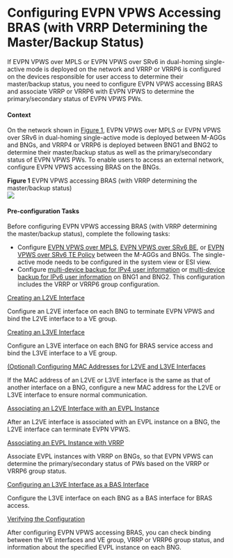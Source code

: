 Configuring EVPN VPWS Accessing BRAS (with VRRP Determining the Master/Backup Status)
=====================================================================================

If EVPN VPWS over MPLS or EVPN VPWS over SRv6 in dual-homing single-active mode is deployed on the network and VRRP or VRRP6 is configured on the devices responsible for user access to determine their master/backup status, you need to configure EVPN VPWS accessing BRAS and associate VRRP or VRRP6 with EVPN VPWS to determine the primary/secondary status of EVPN VPWS PWs.

#### Context

On the network shown in [Figure 1](#EN-US_TASK_0314538223__fig1291715401904), EVPN VPWS over MPLS or EVPN VPWS over SRv6 in dual-homing single-active mode is deployed between M-AGGs and BNGs, and VRRP4 or VRRP6 is deployed between BNG1 and BNG2 to determine their master/backup status as well as the primary/secondary status of EVPN VPWS PWs. To enable users to access an external network, configure EVPN VPWS accessing BRAS on the BNGs.

**Figure 1** EVPN VPWS accessing BRAS (with VRRP determining the master/backup status)  
![](figure/en-us_image_0314591195.png)

#### Pre-configuration Tasks

Before configuring EVPN VPWS accessing BRAS (with VRRP determining the master/backup status), complete the following tasks:

* Configure [EVPN VPWS over MPLS](dc_vrp_evpn_cfg_0020.html), [EVPN VPWS over SRv6 BE](dc_vrp_srv6_cfg_all_0021_copy.html), or [EVPN VPWS over SRv6 TE Policy](dc_vrp_cfg_evpn-vpws_over_srv6-te_policy_copy.html) between the M-AGGs and BNGs. The single-active mode needs to be configured in the system view or ESI view.
* Configure [multi-device backup for IPv4 user information](../ne/dc_ne_cfg_rui_0004.html) or [multi-device backup for IPv6 user information](../ne/dc_ne_cfg_rui_0020.html) on BNG1 and BNG2. This configuration includes the VRRP or VRRP6 group configuration.


[Creating an L2VE Interface](../../../../software/nev8r10_vrpv8r16/user/vrp/dc_vrp_evpn_cfg_vpws-bras6_vrrp2.html)

Configure an L2VE interface on each BNG to terminate EVPN VPWS and bind the L2VE interface to a VE group.

[Creating an L3VE Interface](../../../../software/nev8r10_vrpv8r16/user/vrp/dc_vrp_evpn_cfg_vpws-bras6_vrrp3.html)

Configure an L3VE interface on each BNG for BRAS service access and bind the L3VE interface to a VE group.

[(Optional) Configuring MAC Addresses for L2VE and L3VE Interfaces](../../../../software/nev8r10_vrpv8r16/user/vrp/dc_vrp_evpn_cfg_vpws-bras6_vrrp4.html)

If the MAC address of an L2VE or L3VE interface is the same as that of another interface on a BNG, configure a new MAC address for the L2VE or L3VE interface to ensure normal communication.

[Associating an L2VE Interface with an EVPL Instance](../../../../software/nev8r10_vrpv8r16/user/vrp/dc_vrp_evpn_cfg_vpws-bras6_vrrp5.html)

After an L2VE interface is associated with an EVPL instance on a BNG, the L2VE interface can terminate EVPN VPWS.

[Associating an EVPL Instance with VRRP](../../../../software/nev8r10_vrpv8r16/user/vrp/dc_vrp_evpn_cfg_vpws-bras6_vrrp6.html)

Associate EVPL instances with VRRP on BNGs, so that EVPN VPWS can determine the primary/secondary status of PWs based on the VRRP or VRRP6 group status.

[Configuring an L3VE Interface as a BAS Interface](../../../../software/nev8r10_vrpv8r16/user/vrp/dc_vrp_evpn_cfg_vpws-bras6_vrrp7.html)

Configure the L3VE interface on each BNG as a BAS interface for BRAS access.

[Verifying the Configuration](../../../../software/nev8r10_vrpv8r16/user/vrp/dc_vrp_evpn_cfg_vpws-bras6_vrrp8.html)

After configuring EVPN VPWS accessing BRAS, you can check binding between the VE interfaces and VE group, VRRP or VRRP6 group status, and information about the specified EVPL instance on each BNG.